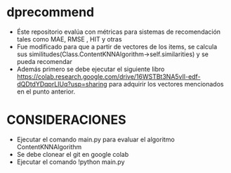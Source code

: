 # dprecommend
- Éste repositorio evalúa con métricas para sistemas de recomendación tales como MAE, RMSE , HIT y otras
- Fue modificado para que a partir de vectores de los items, se calcula sus similitudes(Class.ContentKNNAlgorithm->self.similarities) y se pueda recomendar
- Además primero se debe ejecutar el siguiente libro https://colab.research.google.com/drive/16WSTBt3NA5vIl-edf-dQDtdYDqprLIUq?usp=sharing para adquirir los vectores mencionados en el punto anterior.

# CONSIDERACIONES
- Ejecutar el comando main.py para evaluar el algoritmo ContentKNNAlgorithm
- Se debe clonear el git en google colab 
- Ejecutar el comando !python main.py 

